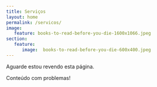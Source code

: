```yaml
---
title: Serviços
layout: home
permalink: /servicos/
image:
   feature: books-to-read-before-you-die-1600x1066.jpeg
section:
   feature:
      image:  books-to-read-before-you-die-600x400.jpeg
---
```


Aguarde estou revendo esta página.

<!--more-->

Conteúdo com problemas!
